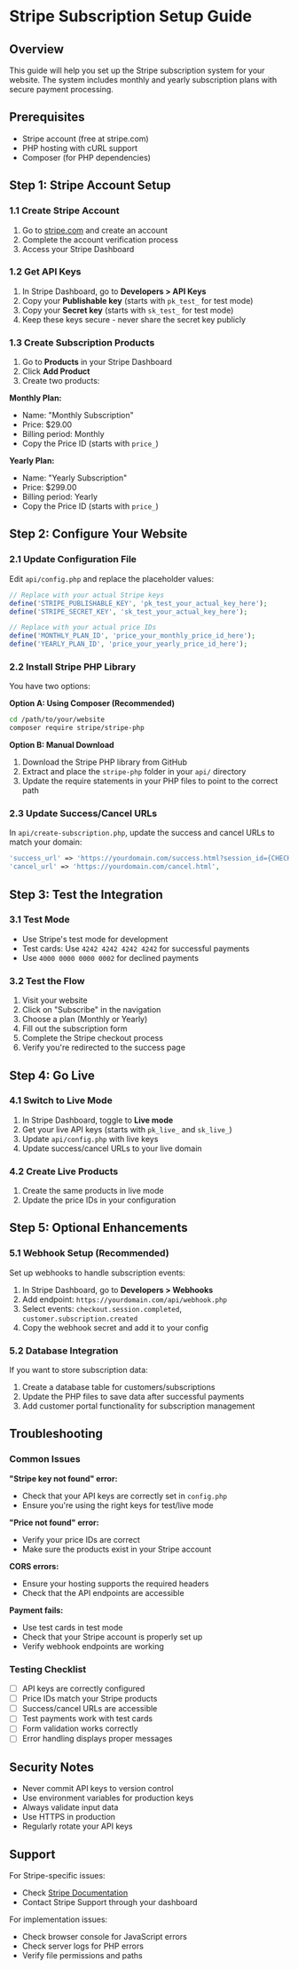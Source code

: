 # Stripe Subscription Setup Guide

## Overview
This guide will help you set up the Stripe subscription system for your website. The system includes monthly and yearly subscription plans with secure payment processing.

## Prerequisites
- Stripe account (free at stripe.com)
- PHP hosting with cURL support
- Composer (for PHP dependencies)

## Step 1: Stripe Account Setup

### 1.1 Create Stripe Account
1. Go to [stripe.com](https://stripe.com) and create an account
2. Complete the account verification process
3. Access your Stripe Dashboard

### 1.2 Get API Keys
1. In Stripe Dashboard, go to **Developers > API Keys**
2. Copy your **Publishable key** (starts with `pk_test_` for test mode)
3. Copy your **Secret key** (starts with `sk_test_` for test mode)
4. Keep these keys secure - never share the secret key publicly

### 1.3 Create Subscription Products
1. Go to **Products** in your Stripe Dashboard
2. Click **Add Product**
3. Create two products:

**Monthly Plan:**
- Name: "Monthly Subscription"
- Price: $29.00
- Billing period: Monthly
- Copy the Price ID (starts with `price_`)

**Yearly Plan:**
- Name: "Yearly Subscription" 
- Price: $299.00
- Billing period: Yearly
- Copy the Price ID (starts with `price_`)

## Step 2: Configure Your Website

### 2.1 Update Configuration File
Edit `api/config.php` and replace the placeholder values:

```php
// Replace with your actual Stripe keys
define('STRIPE_PUBLISHABLE_KEY', 'pk_test_your_actual_key_here');
define('STRIPE_SECRET_KEY', 'sk_test_your_actual_key_here');

// Replace with your actual price IDs
define('MONTHLY_PLAN_ID', 'price_your_monthly_price_id_here');
define('YEARLY_PLAN_ID', 'price_your_yearly_price_id_here');
```

### 2.2 Install Stripe PHP Library
You have two options:

**Option A: Using Composer (Recommended)**
```bash
cd /path/to/your/website
composer require stripe/stripe-php
```

**Option B: Manual Download**
1. Download the Stripe PHP library from GitHub
2. Extract and place the `stripe-php` folder in your `api/` directory
3. Update the require statements in your PHP files to point to the correct path

### 2.3 Update Success/Cancel URLs
In `api/create-subscription.php`, update the success and cancel URLs to match your domain:

```php
'success_url' => 'https://yourdomain.com/success.html?session_id={CHECKOUT_SESSION_ID}',
'cancel_url' => 'https://yourdomain.com/cancel.html',
```

## Step 3: Test the Integration

### 3.1 Test Mode
- Use Stripe's test mode for development
- Test cards: Use `4242 4242 4242 4242` for successful payments
- Use `4000 0000 0000 0002` for declined payments

### 3.2 Test the Flow
1. Visit your website
2. Click on "Subscribe" in the navigation
3. Choose a plan (Monthly or Yearly)
4. Fill out the subscription form
5. Complete the Stripe checkout process
6. Verify you're redirected to the success page

## Step 4: Go Live

### 4.1 Switch to Live Mode
1. In Stripe Dashboard, toggle to **Live mode**
2. Get your live API keys (starts with `pk_live_` and `sk_live_`)
3. Update `api/config.php` with live keys
4. Update success/cancel URLs to your live domain

### 4.2 Create Live Products
1. Create the same products in live mode
2. Update the price IDs in your configuration

## Step 5: Optional Enhancements

### 5.1 Webhook Setup (Recommended)
Set up webhooks to handle subscription events:

1. In Stripe Dashboard, go to **Developers > Webhooks**
2. Add endpoint: `https://yourdomain.com/api/webhook.php`
3. Select events: `checkout.session.completed`, `customer.subscription.created`
4. Copy the webhook secret and add it to your config

### 5.2 Database Integration
If you want to store subscription data:

1. Create a database table for customers/subscriptions
2. Update the PHP files to save data after successful payments
3. Add customer portal functionality for subscription management

## Troubleshooting

### Common Issues

**"Stripe key not found" error:**
- Check that your API keys are correctly set in `config.php`
- Ensure you're using the right keys for test/live mode

**"Price not found" error:**
- Verify your price IDs are correct
- Make sure the products exist in your Stripe account

**CORS errors:**
- Ensure your hosting supports the required headers
- Check that the API endpoints are accessible

**Payment fails:**
- Use test cards in test mode
- Check that your Stripe account is properly set up
- Verify webhook endpoints are working

### Testing Checklist
- [ ] API keys are correctly configured
- [ ] Price IDs match your Stripe products
- [ ] Success/cancel URLs are accessible
- [ ] Test payments work with test cards
- [ ] Form validation works correctly
- [ ] Error handling displays proper messages

## Security Notes

- Never commit API keys to version control
- Use environment variables for production keys
- Always validate input data
- Use HTTPS in production
- Regularly rotate your API keys

## Support

For Stripe-specific issues:
- Check [Stripe Documentation](https://stripe.com/docs)
- Contact Stripe Support through your dashboard

For implementation issues:
- Check browser console for JavaScript errors
- Check server logs for PHP errors
- Verify file permissions and paths
